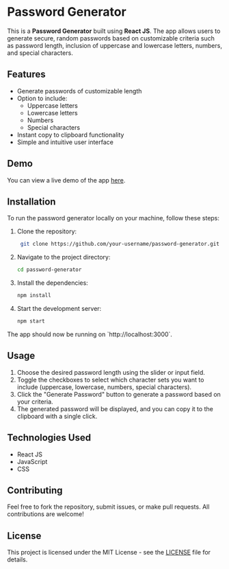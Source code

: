 
# Password Generator

This is a **Password Generator** built using **React JS**. The app allows users to generate secure, random passwords based on customizable criteria such as password length, inclusion of uppercase and lowercase letters, numbers, and special characters.

## Features

- Generate passwords of customizable length
- Option to include:
  - Uppercase letters
  - Lowercase letters
  - Numbers
  - Special characters
- Instant copy to clipboard functionality
- Simple and intuitive user interface

## Demo

You can view a live demo of the app [here](http://test2006.wuaze.com/?i=1).

## Installation

To run the password generator locally on your machine, follow these steps:

1. Clone the repository:
   ````bash
    git clone https://github.com/your-username/password-generator.git
2. Navigate to the project directory:
    ```bash
    cd password-generator
3. Install the dependencies:
    ```bash
    npm install
4. Start the development server:
    ```bash
    npm start

The app should now be running on \`http://localhost:3000\`.

## Usage

1. Choose the desired password length using the slider or input field.
2. Toggle the checkboxes to select which character sets you want to include (uppercase, lowercase, numbers, special characters).
3. Click the "Generate Password" button to generate a password based on your criteria.
4. The generated password will be displayed, and you can copy it to the clipboard with a single click.

## Technologies Used

- React JS
- JavaScript
- CSS

## Contributing

Feel free to fork the repository, submit issues, or make pull requests. All contributions are welcome!

## License

This project is licensed under the MIT License - see the [LICENSE](LICENSE) file for details.
